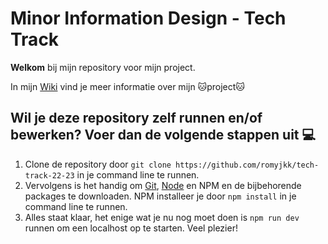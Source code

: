 # Minor Information Design - Tech Track

**Welkom** bij mijn repository voor mijn project.

In mijn [Wiki](https://github.com/romyjkk/tech-track-22-23/wiki) vind je meer informatie over mijn 🐱project🐱

## Wil je deze repository zelf runnen en/of bewerken? Voer dan de volgende stappen uit 💻

1. Clone de repository door `git clone https://github.com/romyjkk/tech-track-22-23` in je command line te runnen.
2. Vervolgens is het handig om [Git](https://git-scm.com/book/en/v2/Getting-Started-Installing-Git), [Node](https://nodejs.org/en/download/) en NPM en de bijbehorende packages te downloaden. NPM installeer je door `npm install` in je command line te runnen.
3. Alles staat klaar, het enige wat je nu nog moet doen is `npm run dev` runnen om een localhost op te starten. Veel plezier!
